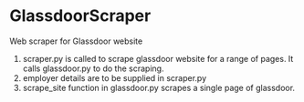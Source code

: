 # GlassdoorScraper
Web scraper for Glassdoor website

1. scraper.py is called to scrape glassdoor website for a range of pages. It calls glassdoor.py to do the scraping.
2. employer details are to be supplied in scraper.py
2. scrape_site function in glassdoor.py scrapes a single page of glassdoor.
